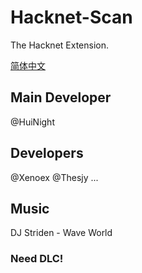 
# Hacknet-Scan
The Hacknet Extension.

[简体中文](https://github.com/Pr0j3c1X/Hacknet-Scan/wiki/README-中文)

## Main Developer
@HuiNight

## Developers
@Xenoex
@Thesjy
...


## Music
DJ Striden - Wave World

### Need DLC!
